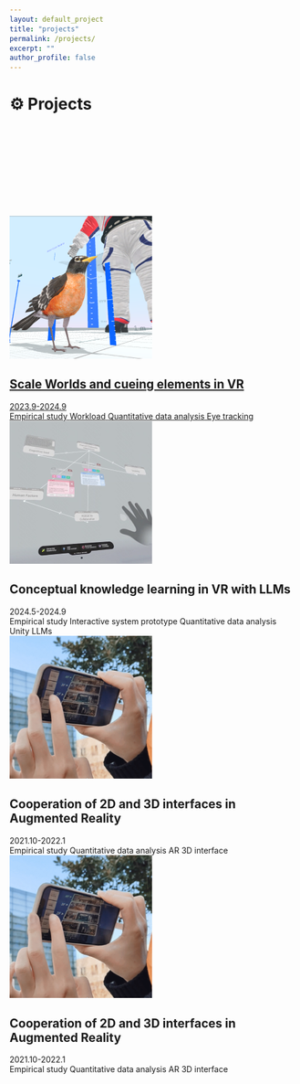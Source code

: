 ```yaml
---
layout: default_project
title: "projects"
permalink: /projects/
excerpt: ""
author_profile: false
---
```


<h1>⚙️ Projects</h1>

<div style="height: 160px;"></div>


<div class="projects_container">
<a href="/projects/projects01/">
    <div class="projcard_card">
        <div class="projcard_image">
            <img src="/images/projects01.png" alt="Project Image">
            <div class="overlay">
                <div class="projcard_content">
                    <div class="projcard_header">
                        <h2 contenteditable="true">Scale Worlds and cueing elements in VR</h2>
                    </div>
                        <span class="date" contenteditable="true">2023.9-2024.9</span>   
                    <div class="projcard_footer">
                        <span class="tag" contenteditable="true">Empirical study</span>
                        <span class="tag" contenteditable="true">Workload</span>
                        <span class="tag" contenteditable="true">Quantitative data analysis</span>
                        <span class="tag" contenteditable="true">Eye tracking</span>
                    </div>
                </div>
            </div>
        </div> 
    </div>
</a>
    <div class="projcard_card">
        <div class="projcard_image">
            <img src="/images/projects02.png" alt="Project Image">
            <div class="overlay">
                <div class="projcard_content">
                    <div class="projcard_header">
                        <h2 contenteditable="true">Conceptual knowledge learning in VR with LLMs</h2>
                    </div>
                        <span class="date" contenteditable="true">2024.5-2024.9</span>   
                    <div class="projcard_footer">
                        <span class="tag" contenteditable="true">Empirical study</span>
                        <span class="tag" contenteditable="true">Interactive system prototype</span>
                        <span class="tag" contenteditable="true">Quantitative data analysis</span>
                        <span class="tag" contenteditable="true">Unity</span>
                        <span class="tag" contenteditable="true">LLMs</span>
                    </div>
                </div>
            </div>
        </div> 
    </div>
    <div class="projcard_card">
        <div class="projcard_image">
            <img src="/images/projects03.png" alt="Project Image">
            <div class="overlay">
                <div class="projcard_content">
                    <div class="projcard_header">
                        <h2 contenteditable="true">Cooperation of 2D and 3D interfaces in Augmented Reality</h2>
                    </div>
                        <span class="date" contenteditable="true">2021.10-2022.1</span>   
                    <div class="projcard_footer">
                        <span class="tag" contenteditable="true">Empirical study</span>
                        <span class="tag" contenteditable="true">Quantitative data analysis</span>
                        <span class="tag" contenteditable="true">AR</span>
                        <span class="tag" contenteditable="true">3D interface</span>
                    </div>
                </div>
            </div>
        </div> 
    </div>
    <div class="projcard_card">
        <div class="projcard_image">
            <img src="/images/projects03.png" alt="Project Image">
            <div class="overlay">
                <div class="projcard_content">
                    <div class="projcard_header">
                        <h2 contenteditable="true">Cooperation of 2D and 3D interfaces in Augmented Reality</h2>
                    </div>
                        <span class="date" contenteditable="true">2021.10-2022.1</span>   
                    <div class="projcard_footer">
                        <span class="tag" contenteditable="true">Empirical study</span>
                        <span class="tag" contenteditable="true">Quantitative data analysis</span>
                        <span class="tag" contenteditable="true">AR</span>
                        <span class="tag" contenteditable="true">3D interface</span>
                    </div>
                </div>
            </div>
        </div> 
    </div>



</div>



